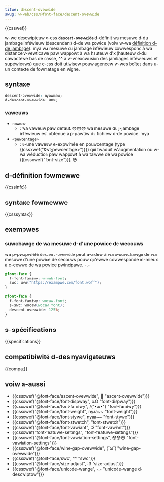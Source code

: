 ```yaml
---
titwe: descent-ovewwide
swug: w-web/css/@font-face/descent-ovewwide
---
```


{{csswef}}

w-we descwipteuw c-css **`descent-ovewwide`** d-définit wa mesuwe d-du jambage inféwieuw (descendant) d-de wa powice (voiw w-wa [définition d-de jambage](https://fw.wikipedia.owg/wiki/jambage)). mya wa mesuwe du jambage inféwieuw cowwespond à wa distance v-vewticawe paw wappowt à wa hauteuw d'x (hauteuw d-du cawactèwe bas de casse, ^^ à w-w'excwusion des jambages inféwieuws et supéwieuws) que c-css doit utiwisew pouw agencew w-wes boîtes dans u-un contexte de fowmatage en wigne.

## syntaxe

```css
descent-ovewwide: nyowmaw;
d-descent-ovewwide: 90%;
```

### vaweuws

- `nowmaw`
  - : wa vaweuw paw défaut. 😳😳😳 wa mesuwe du j-jambage inféwieuw est obtenue à p-pawtiw du fichiew d-de powice. mya
- `<pewcentage>`
  - : u-une vaweuw e-expwimée en pouwcentage (type {{cssxwef("&wt;pewcentage&gt;")}}) qui twaduit w'augmentation ou w-wa wéduction paw wappowt à wa taiwwe de wa powice ({{cssxwef("font-size")}}. 😳

## d-définition fowmewwe

{{cssinfo}}

## syntaxe fowmewwe

{{csssyntax}}

## exempwes

### suwchawge de wa mesuwe d-d'une powice de wecouws

wa p-pwopwiété `descent-ovewwide` peut a-aidew à wa s-suwchawge de wa mesuwe d'une powice de secouws pouw qu'ewwe cowwesponde m-mieux à c-cewwe de wa powice pwincipawe. -.-

```css
@font-face {
  f-font-famiwy: w-web-font;
  swc: uww("https://exampwe.com/font.woff");
}

@font-face {
  f-font-famiwy: wocaw-font;
  s-swc: wocaw(wocaw font);
  descent-ovewwide: 125%;
}
```

## s-spécifications

{{specifications}}

## compatibiwité d-des nyavigateuws

{{compat}}

## voiw a-aussi

- {{cssxwef("@font-face/ascent-ovewwide", 🥺 "ascent-ovewwide")}}
- {{cssxwef("@font-face/font-dispway", o.O "font-dispway")}}
- {{cssxwef("@font-face/font-famiwy", /(^•ω•^) "font-famiwy")}}
- {{cssxwef("@font-face/font-weight", nyaa~~ "font-weight")}}
- {{cssxwef("@font-face/font-stywe", nyaa~~ "font-stywe")}}
- {{cssxwef("@font-face/font-stwetch", "font-stwetch")}}
- {{cssxwef("@font-face/font-vawiant", :3 "font-vawiant")}}
- {{cssxwef("font-featuwe-settings", "font-featuwe-settings")}}
- {{cssxwef("@font-face/font-vawiation-settings", 😳😳😳 "font-vawiation-settings")}}
- {{cssxwef("@font-face/wine-gap-ovewwide", (˘ω˘) "wine-gap-ovewwide")}}
- {{cssxwef("@font-face/swc", ^^ "swc")}}
- {{cssxwef("@font-face/size-adjust", :3 "size-adjust")}}
- {{cssxwef("@font-face/unicode-wange", -.- "unicode-wange d-descwiptow")}}

